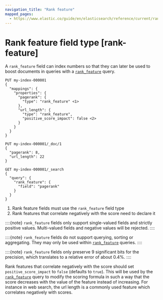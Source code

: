 ```yaml
---
navigation_title: "Rank feature"
mapped_pages:
  - https://www.elastic.co/guide/en/elasticsearch/reference/current/rank-feature.html
---
```


# Rank feature field type [rank-feature]


A `rank_feature` field can index numbers so that they can later be used to boost documents in queries with a [`rank_feature`](/reference/query-languages/query-dsl/query-dsl-rank-feature-query.md) query.

```console
PUT my-index-000001
{
  "mappings": {
    "properties": {
      "pagerank": {
        "type": "rank_feature" <1>
      },
      "url_length": {
        "type": "rank_feature",
        "positive_score_impact": false <2>
      }
    }
  }
}

PUT my-index-000001/_doc/1
{
  "pagerank": 8,
  "url_length": 22
}

GET my-index-000001/_search
{
  "query": {
    "rank_feature": {
      "field": "pagerank"
    }
  }
}
```

1. Rank feature fields must use the `rank_feature` field type
2. Rank features that correlate negatively with the score need to declare it


::::{note}
`rank_feature` fields only support single-valued fields and strictly positive values. Multi-valued fields and negative values will be rejected.
::::


::::{note}
`rank_feature` fields do not support querying, sorting or aggregating. They may only be used within [`rank_feature`](/reference/query-languages/query-dsl/query-dsl-rank-feature-query.md) queries.
::::


::::{note}
`rank_feature` fields only preserve 9 significant bits for the precision, which translates to a relative error of about 0.4%.
::::


Rank features that correlate negatively with the score should set `positive_score_impact` to `false` (defaults to `true`). This will be used by the [`rank_feature`](/reference/query-languages/query-dsl/query-dsl-rank-feature-query.md) query to modify the scoring formula in such a way that the score decreases with the value of the feature instead of increasing. For instance in web search, the url length is a commonly used feature which correlates negatively with scores.

